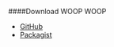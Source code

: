 ####Download
WOOP WOOP

* [GitHub](https://github.com/canax/anax-flat)
* [Packagist](https://packagist.org/packages/mos/anax-flat)
